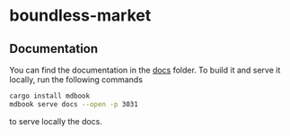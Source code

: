 # boundless-market

## Documentation

You can find the documentation in the [docs](./docs) folder.
To build it and serve it locally, run the following commands

```sh
cargo install mdbook
mdbook serve docs --open -p 3031
```

to serve locally the docs.
